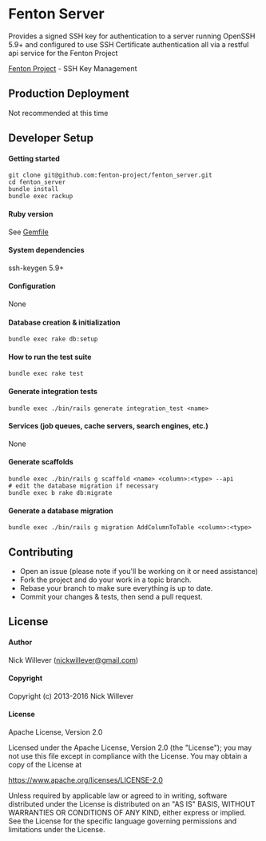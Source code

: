 # Fenton Server

Provides a signed SSH key for authentication to a server running OpenSSH 5.9+ and configured to use SSH Certificate authentication all via a restful api service for the Fenton Project

[Fenton Project](https://fenton-project.github.io/) - SSH Key Management

## Production Deployment

Not recommended at this time

## Developer Setup

#### Getting started

    git clone git@github.com:fenton-project/fenton_server.git
    cd fenton_server
    bundle install
    bundle exec rackup

#### Ruby version

  See [Gemfile](Gemfile)

#### System dependencies

  ssh-keygen 5.9+

#### Configuration

  None

#### Database creation & initialization

    bundle exec rake db:setup

#### How to run the test suite

    bundle exec rake test

#### Generate integration tests

    bundle exec ./bin/rails generate integration_test <name>

#### Services (job queues, cache servers, search engines, etc.)

  None

#### Generate scaffolds

    bundle exec ./bin/rails g scaffold <name> <column>:<type> --api
    # edit the database migration if necessary
    bundle exec b rake db:migrate

#### Generate a database migration

    bundle exec ./bin/rails g migration AddColumnToTable <column>:<type>

## Contributing

- Open an issue (please note if you'll be working on it or need assistance)
- Fork the project and do your work in a topic branch.
- Rebase your branch to make sure everything is up to date.
- Commit your changes & tests, then send a pull request.

## License

#### Author

  Nick Willever (<nickwillever@gmail.com>)

#### Copyright

  Copyright (c) 2013-2016 Nick Willever

#### License

Apache License, Version 2.0

Licensed under the Apache License, Version 2.0 (the "License");
you may not use this file except in compliance with the License.
You may obtain a copy of the License at

  https://www.apache.org/licenses/LICENSE-2.0

Unless required by applicable law or agreed to in writing, software
distributed under the License is distributed on an "AS IS" BASIS,
WITHOUT WARRANTIES OR CONDITIONS OF ANY KIND, either express or implied.
See the License for the specific language governing permissions and
limitations under the License.
